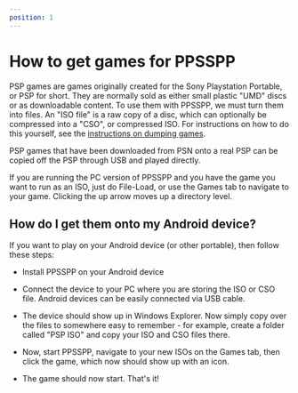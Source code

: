 ```yaml
---
position: 1
---
```

# How to get games for PPSSPP

PSP games are games originally created for the Sony Playstation Portable, or PSP for short. They are normally sold as either small plastic "UMD" discs or as downloadable content. To use them with PPSSPP, we must turn them into files. An "ISO file" is a raw copy of a disc, which can optionally be compressed into a "CSO", or compressed ISO. For instructions on how to do this yourself, see the [instructions on dumping games](/docs/getting-started/dumping-games).

PSP games that have been downloaded from PSN onto a real PSP can be copied off the PSP through USB and played directly.

If you are running the PC version of PPSSPP and you have the game you want to run as an ISO, just do File-Load, or use the Games tab to navigate to your game. Clicking the up arrow moves up a directory level.

## How do I get them onto my Android device?

If you want to play on your Android device (or other portable), then follow these steps:

* Install PPSSPP on your Android device

* Connect the device to your PC where you are storing the ISO or CSO file. Android devices can be easily connected via USB cable.

* The device should show up in Windows Explorer. Now simply copy over the files to somewhere easy to remember - for example, create a folder called "PSP ISO" and copy your ISO and CSO files there.

* Now, start PPSSPP, navigate to your new ISOs on the Games tab, then click the game, which now should show up with an icon.

* The game should now start. That's it!
